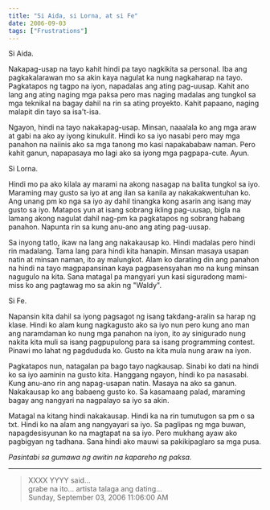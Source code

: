 ```yaml
---
title: "Si Aida, si Lorna, at si Fe"
date: 2006-09-03
tags: ["Frustrations"]
---
```


Si Aida.

Nakapag-usap na tayo kahit hindi pa tayo nagkikita sa personal. Iba ang pagkakalarawan mo sa akin kaya nagulat ka nung nagkaharap na tayo. Pagkatapos ng tagpo na iyon, napadalas ang ating pag-uusap. Kahit ano lang ang ating naging mga paksa pero mas naging madalas ang tungkol sa mga teknikal na bagay dahil na rin sa ating proyekto. Kahit papaano, naging malapit din tayo sa isa't-isa.

Ngayon, hindi na tayo nakakapag-usap. Minsan, naaalala ko ang mga araw at gabi na ako ay iyong kinukulit. Hindi ko sa iyo nasabi pero may mga panahon na naiinis ako sa mga tanong mo kasi napakababaw naman. Pero kahit ganun, napapasaya mo lagi ako sa iyong mga pagpapa-cute. Ayun.

Si Lorna.

Hindi mo pa ako kilala ay marami na akong nasagap na balita tungkol sa iyo. Maraming may gusto sa iyo at ang ilan sa kanila ay nakakakwentuhan ko. Ang unang pm ko nga sa iyo ay dahil tinangka kong asarin ang isang may gusto sa iyo. Matapos yun at isang sobrang ikling pag-uusap, bigla na lamang akong nagulat dahil nag-pm ka pagkatapos ng sobrang habang panahon. Napunta rin sa kung anu-ano ang ating pag-uusap.

Sa inyong tatlo, ikaw na lang ang nakakausap ko. Hindi madalas pero hindi rin madalang. Tama lang para hindi kita hanapin. Minsan masaya usapan natin at minsan naman, ito ay malungkot. Alam ko darating din ang panahon na hindi na tayo magpapansinan kaya pagpasensyahan mo na kung minsan nagugulo na kita. Sana matagal pa mangyari yun kasi siguradong mami-miss ko ang pagtawag mo sa akin ng "Waldy".

Si Fe.

Napansin kita dahil sa iyong pagsagot ng isang takdang-aralin sa harap ng klase. Hindi ko alam kung nagkagusto ako sa iyo nun pero kung ano man ang naramdaman ko nung mga panahon na iyon, ito ay sinigurado nung nakita kita muli sa isang pagpupulong para sa isang programming contest. Pinawi mo lahat ng pagdududa ko. Gusto na kita mula nung araw na iyon.

Pagkatapos nun, natagalan pa bago tayo nagkausap. Sinabi ko dati na hindi ko sa iyo aaminin na gusto kita. Hanggang ngayon, hindi ko pa nasasabi. Kung anu-ano rin ang napag-usapan natin. Masaya na ako sa ganun. Nakakausap ko ang babaeng gusto ko. Sa kasamaang palad, maraming bagay ang nangyari na nagpalayo sa iyo sa akin.

Matagal na kitang hindi nakakausap. Hindi ka na rin tumutugon sa pm o sa txt. Hindi ko na alam ang nangyayari sa iyo. Sa paglipas ng mga buwan, napagdesisyunan ko na magtapat na sa iyo. Pero mukhang ayaw ako pagbigyan ng tadhana. Sana hindi ako mauwi sa pakikipaglaro sa mga pusa.

*Pasintabi sa gumawa ng awitin na kapareho ng paksa.*

---

> XXXX YYYY said...  
> grabe na ito... artista talaga ang dating...  
> Sunday, September 03, 2006 11:06:00 AM 